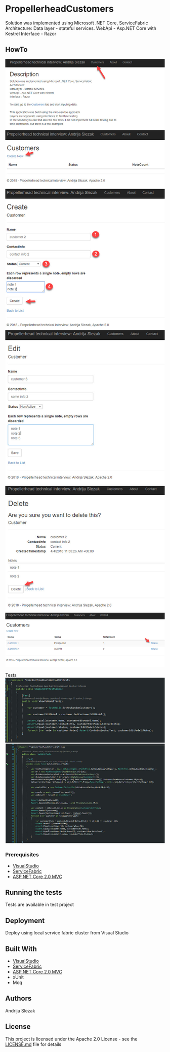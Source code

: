# PropellerheadCustomers

Solution was implemented using Microsoft .NET Core, ServiceFabric
Architecture:
 Data layer - stateful services.
 WebApi     - Asp.NET Core with Kestrel
 Interface  - Razor

## HowTo

![Start](https://github.com/aaronzaak/PropellerheadCustomers/blob/master/img/start.jpg)
![New](https://github.com/aaronzaak/PropellerheadCustomers/blob/master/img/new.jpg)
![Create](https://github.com/aaronzaak/PropellerheadCustomers/blob/master/img/f_cr.jpg)
![Edit](https://github.com/aaronzaak/PropellerheadCustomers/blob/master/img/f_edi.jpg)
![Delete Preview](https://github.com/aaronzaak/PropellerheadCustomers/blob/master/img/f_del.jpg)
![DeleteConfirm](https://github.com/aaronzaak/PropellerheadCustomers/blob/master/img/f_delL.jpg)

Tests
![SimpleUT](https://github.com/aaronzaak/PropellerheadCustomers/blob/master/img/ut.jpg)
![MockedUT](https://github.com/aaronzaak/PropellerheadCustomers/blob/master/img/utC.jpg)


### Prerequisites

* [VisualStudio](https://www.visualstudio.com)
* [ServiceFabric](https://azure.microsoft.com/en-us/services/service-fabric/)
* [ASP.NET Core 2.0 MVC](https://docs.microsoft.com/en-us/aspnet/core/mvc/overview)

## Running the tests

Tests are available in test project

## Deployment

Deploy using local service fabric cluster from Visual Studio

## Built With

* [VisualStudio](https://www.visualstudio.com)
* [ServiceFabric](https://azure.microsoft.com/en-us/services/service-fabric/)
* [ASP.NET Core 2.0 MVC](https://docs.microsoft.com/en-us/aspnet/core/mvc/overview)
* xUnit
* Moq

## Authors

Andrija Slezak

## License

This project is licensed under the Apache 2.0 License - see the [LICENSE.md](LICENSE.md) file for details

